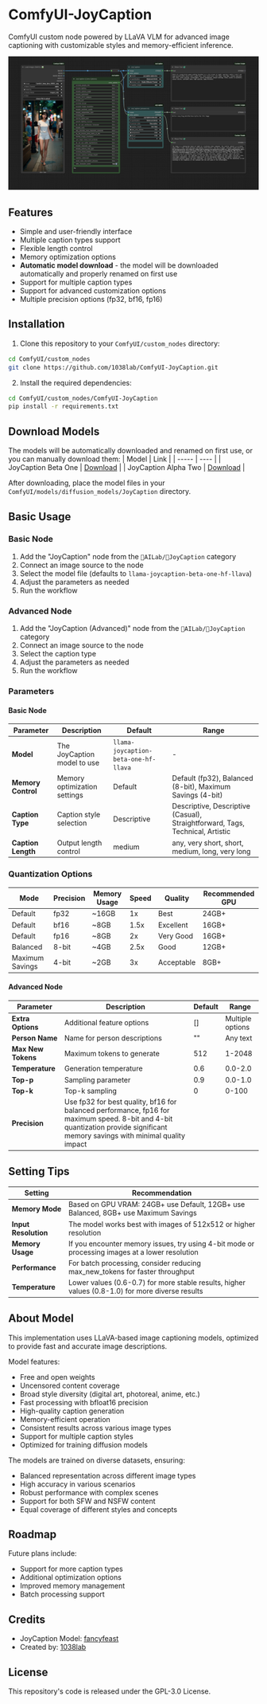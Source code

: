 # ComfyUI-JoyCaption

ComfyUI custom node powered by LLaVA VLM for advanced image captioning with customizable styles and memory-efficient inference.

![Joycaption_node](example_workflows/Joycaption_node.png)

## Features

- Simple and user-friendly interface
- Multiple caption types support
- Flexible length control
- Memory optimization options
- **Automatic model download** - the model will be downloaded automatically and properly renamed on first use
- Support for multiple caption types
- Support for advanced customization options
- Multiple precision options (fp32, bf16, fp16)

## Installation

1. Clone this repository to your `ComfyUI/custom_nodes` directory:
```bash
cd ComfyUI/custom_nodes
git clone https://github.com/1038lab/ComfyUI-JoyCaption.git
```

2. Install the required dependencies:
```bash
cd ComfyUI/custom_nodes/ComfyUI-JoyCaption
pip install -r requirements.txt
```

## Download Models
The models will be automatically downloaded and renamed on first use, or you can manually download them:
| Model | Link |
| ----- | ---- |
| JoyCaption Beta One | [Download](https://huggingface.co/fancyfeast/llama-joycaption-beta-one-hf-llava) |
| JoyCaption Alpha Two | [Download](https://huggingface.co/fancyfeast/llama-joycaption-alpha-two-hf-llava) |

After downloading, place the model files in your `ComfyUI/models/diffusion_models/JoyCaption` directory.

## Basic Usage

### Basic Node

1. Add the "JoyCaption" node from the `🧪AILab/📝JoyCaption` category
2. Connect an image source to the node
3. Select the model file (defaults to `llama-joycaption-beta-one-hf-llava`)
4. Adjust the parameters as needed
5. Run the workflow

### Advanced Node

1. Add the "JoyCaption (Advanced)" node from the `🧪AILab/📝JoyCaption` category
2. Connect an image source to the node
3. Select the caption type
4. Adjust the parameters as needed
5. Run the workflow

### Parameters

#### Basic Node

| Parameter | Description | Default | Range |
| --------- | ----------- | ------- | ----- |
| **Model** | The JoyCaption model to use | `llama-joycaption-beta-one-hf-llava` | - |
| **Memory Control** | Memory optimization settings | Default | Default (fp32), Balanced (8-bit), Maximum Savings (4-bit) |
| **Caption Type** | Caption style selection | Descriptive | Descriptive, Descriptive (Casual), Straightforward, Tags, Technical, Artistic |
| **Caption Length** | Output length control | medium | any, very short, short, medium, long, very long |


### Quantization Options

| Mode | Precision | Memory Usage | Speed | Quality | Recommended GPU |
|------|-----------|--------------|-------|---------|----------------|
| Default | fp32 | ~16GB | 1x | Best | 24GB+ |
| Default | bf16 | ~8GB | 1.5x | Excellent | 16GB+ |
| Default | fp16 | ~8GB | 2x | Very Good | 16GB+ |
| Balanced | 8-bit | ~4GB | 2.5x | Good | 12GB+ |
| Maximum Savings | 4-bit | ~2GB | 3x | Acceptable | 8GB+ |

#### Advanced Node

| Parameter | Description | Default | Range |
| --------- | ----------- | ------- | ----- |
| **Extra Options** | Additional feature options | [] | Multiple options |
| **Person Name** | Name for person descriptions | "" | Any text |
| **Max New Tokens** | Maximum tokens to generate | 512 | 1-2048 |
| **Temperature** | Generation temperature | 0.6 | 0.0-2.0 |
| **Top-p** | Sampling parameter | 0.9 | 0.0-1.0 |
| **Top-k** | Top-k sampling | 0 | 0-100 |
| **Precision** | Use fp32 for best quality, bf16 for balanced performance, fp16 for maximum speed. 8-bit and 4-bit quantization provide significant memory savings with minimal quality impact |

## Setting Tips

| Setting | Recommendation |
| ------- | -------------- |
| **Memory Mode** | Based on GPU VRAM: 24GB+ use Default, 12GB+ use Balanced, 8GB+ use Maximum Savings |
| **Input Resolution** | The model works best with images of 512x512 or higher resolution |
| **Memory Usage** | If you encounter memory issues, try using 4-bit mode or processing images at a lower resolution |
| **Performance** | For batch processing, consider reducing max_new_tokens for faster throughput |
| **Temperature** | Lower values (0.6-0.7) for more stable results, higher values (0.8-1.0) for more diverse results |

## About Model

This implementation uses LLaVA-based image captioning models, optimized to provide fast and accurate image descriptions.

Model features:
* Free and open weights
* Uncensored content coverage
* Broad style diversity (digital art, photoreal, anime, etc.)
* Fast processing with bfloat16 precision
* High-quality caption generation
* Memory-efficient operation
* Consistent results across various image types
* Support for multiple caption styles
* Optimized for training diffusion models

The models are trained on diverse datasets, ensuring:
* Balanced representation across different image types
* High accuracy in various scenarios
* Robust performance with complex scenes
* Support for both SFW and NSFW content
* Equal coverage of different styles and concepts

## Roadmap

Future plans include:
* Support for more caption types
* Additional optimization options
* Improved memory management
* Batch processing support

## Credits

* JoyCaption Model: [fancyfeast](https://huggingface.co/fancyfeast)
* Created by: [1038lab](https://github.com/1038lab)

## License

This repository's code is released under the GPL-3.0 License.
